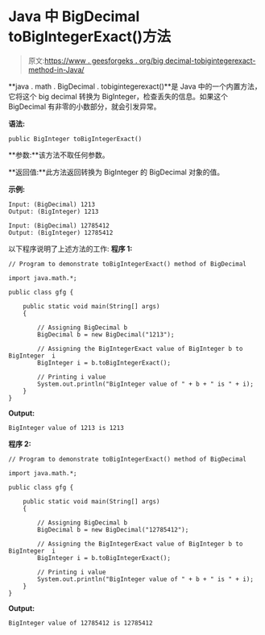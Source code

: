 # Java 中 BigDecimal toBigIntegerExact()方法

> 原文:[https://www . geesforgeks . org/big decimal-tobigintegerexact-method-in-Java/](https://www.geeksforgeeks.org/bigdecimal-tobigintegerexact-method-in-java/)

**java . math . BigDecimal . tobigintegerexact()**是 Java 中的一个内置方法，它将这个 big decimal 转换为 BigInteger，检查丢失的信息。如果这个 BigDecimal 有非零的小数部分，就会引发异常。

**语法:**

```
public BigInteger toBigIntegerExact()

```

**参数:**该方法不取任何参数。

**返回值:**此方法返回转换为 BigInteger 的 BigDecimal 对象的值。

**示例:**

```
Input: (BigDecimal) 1213
Output: (BigInteger) 1213

Input: (BigDecimal) 12785412
Output: (BigInteger) 12785412
```

以下程序说明了上述方法的工作:
**程序 1:**

```
// Program to demonstrate toBigIntegerExact() method of BigDecimal 

import java.math.*;

public class gfg {

    public static void main(String[] args)
    {

        // Assigning BigDecimal b
        BigDecimal b = new BigDecimal("1213");

        // Assigning the BigIntegerExact value of BigInteger b to  BigInteger  i
        BigInteger i = b.toBigIntegerExact();

        // Printing i value
        System.out.println("BigInteger value of " + b + " is " + i);
    }
}
```

**Output:**

```
BigInteger value of 1213 is 1213

```

**程序 2:**

```
// Program to demonstrate toBigIntegerExact() method of BigDecimal 

import java.math.*;

public class gfg {

    public static void main(String[] args)
    {

        // Assigning BigDecimal b
        BigDecimal b = new BigDecimal("12785412");

        // Assigning the BigIntegerExact value of BigInteger b to  BigInteger  i
        BigInteger i = b.toBigIntegerExact();

        // Printing i value
        System.out.println("BigInteger value of " + b + " is " + i);
    }
}
```

**Output:**

```
BigInteger value of 12785412 is 12785412

```